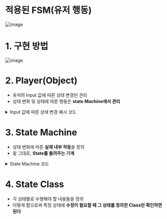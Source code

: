 # 적용된 FSM(유저 행동)
![image](https://user-images.githubusercontent.com/48194683/125048579-0c138e80-e0db-11eb-9de9-58ae453d53c6.png)

# 1. 구현 방법
![image](https://user-images.githubusercontent.com/48194683/125217305-4491b300-e2fb-11eb-8613-b1ee624bb927.png)

# 2. Player(Object)
- 유저의 Input 값에 따른 상태 변경만 관리
- 상태 변화 및 상태에 따른 행동은 **state Machine에서 관리**

<details>
<summary> Input 값에 따른 상태 변경 예시 코드</summary>
<div markdown="1">

```
    
    void Update()
    {
        HandleInput();
    }
    
    /// <summary>
    /// 유저의 Input Data를 통해서 어떤 상태로 변화할지 관리해주는 메소드
    /// </summary>
    void HandleInput()
    {
        // 공격일 때
        if (Input.GetButton("Fire1"))
        {
            if(stateMachine.CurrentState == dicStates.GetOrDefault(EState.IDLE) ||
                stateMachine.CurrentState == dicStates.GetOrDefault(EState.RUN))
            {
                stateMachine.SetState(dicStates.GetOrDefault(EState.ATTACK));
            }
        }

        // 움직일 떄 (W, A, S, D)
        if (Input.GetButton("Horizontal") || Input.GetButton("Vertical"))
        {
            if(stateMachine.CurrentState == dicStates.GetOrDefault(EState.IDLE))
            {
                stateMachine.SetState(dicStates.GetOrDefault(EState.RUN));
            }
        }
    }
```
</details>
    
# 3. State Machine
- 상태 변화에 따른 **실제 내부 작동**을 정의
- 말 그대로, **State를 돌려주는 기계**

<details>
<summary> State Machine 코드 </summary>
<div markdown="1">
        
```
using System.Collections;
using System.Collections.Generic;
using UnityEngine;

namespace StatePattern
{
    /// <summary>
    /// StateMachine 
    /// </summary>
    public class StateMachine
    {
        public IState CurrentState { get; private set; }

        /// <summary>
        /// Default State로 처음 세팅되도록 설정
        /// </summary>
        /// <param name="defaultState"></param>
        public StateMachine(IState defaultState)
        {
            CurrentState = defaultState;
        }

        /// <summary>
        /// State 세팅
        /// </summary>
        /// <param name="state"></param>
        public void SetState(IState state)
        {
            if (state == null)
                return;

            if(CurrentState == state)
            {
                DebugHelper.LogError(state.GetType() + " - 같은 상태 반복");
                return;
            }

            // State 변경 전, OperateExit() 메소드 실행
            CurrentState.OperateExit();

            CurrentState = state;

            // State 변경 후, OperateEnter() 메소드 실행
            CurrentState.OperateEnter();
        }

        /// <summary>
        /// State가 매 프레임마다 실행해야 할 행동 실행
        /// </summary>
        public void DoOperateUpdate() => CurrentState.OperateUpdate();
    }
}
```
    
</div>
</details>

# 4. State Class
- 각 상태별로 수행해야 할 내용들을 정의
- 이렇게 함으로써 특정 상태에 **수정이 필요할 때 그 상태를 정의한 Class만 확인하면 된다**
    
